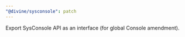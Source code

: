 ```yaml
---
"@divine/sysconsole": patch
---
```


Export SysConsole API as an interface (for global Console amendment).
